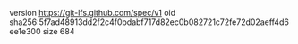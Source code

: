 version https://git-lfs.github.com/spec/v1
oid sha256:5f7ad48913dd2f2c4f0bdabf717d82ec0b082721c72fe72d02aeff4d6ee1e300
size 684
